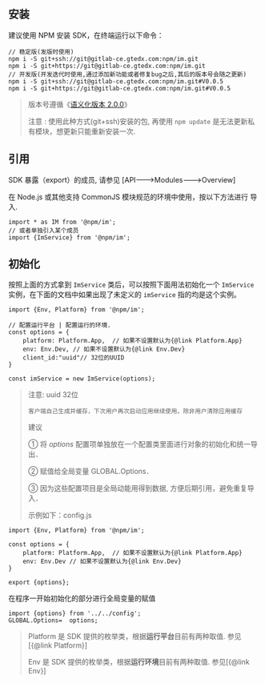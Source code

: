 ## 安装

建议使用 NPM 安装 SDK，在终端运行以下命令：

```
// 稳定版(发版时使用)
npm i -S git+ssh://git@gitlab-ce.gtedx.com:npm/im.git
npm i -S git+https://git@gitlab-ce.gtedx.com:npm/im.git
// 开发版(开发迭代时使用,通过添加新功能或者修复bug之后,其后的版本号会随之更新)
npm i -S git+ssh://git@gitlab-ce.gtedx.com:npm/im.git#V0.0.5
npm i -S git+https://git@gitlab-ce.gtedx.com:npm/im.git#V0.0.5
```

>  版本号遵循《[语义化版本 2.0.0](https://semver.org/lang/zh-CN/)》
>
> 注意 : 使用此种方式(git+ssh)安装的包, 再使用 `npm update` 是无法更新私有模块，想更新只能重新安装一次.

## 引用

SDK 暴露（export）的成员, 请参见 [API--->Modules--->Overview]

在 Node.js 或其他支持 CommonJS 模块规范的环境中使用，按以下方法进行 导入.

```
import * as IM from '@npm/im';
// 或者单独引入某个成员
import {ImService} from '@npm/im';
```

## 初始化

按照上面的方式拿到 `ImService` 类后，可以按照下面用法初始化一个 `ImService` 实例，在下面的文档中如果出现了未定义的 `imService` 指的均是这个实例。

```
import {Env, Platform} from '@npm/im';

// 配置运行平台 | 配置运行的环境.
const options = { 
    platform: Platform.App,  // 如果不设置默认为{@link Platform.App}
    env: Env.Dev, // 如果不设置默认为{@link Env.Dev}
    client_id:"uuid"// 32位的UUID
}

const imService = new ImService(options);
```

> 注意: uuid 32位
>
> ​	`客户端自己生成并缓存，下次用户再次启动应用继续使用，除非用户清除应用缓存`
>
> 建议
>
> ① 将 *options* 配置项单独放在一个配置类里面进行对象的初始化和统一导出．
>
> ② 赋值给全局变量  GLOBAL.Options．
>
> ③ 因为这些配置项目是全局动能用得到数据, 方便后期引用，避免重复导入．
>
> 示例如下：config.js

```
import {Env, Platform} from '@npm/im';

const options = { 
    platform: Platform.App,  // 如果不设置默认为{@link Platform.App}
    env: Env.Dev // 如果不设置默认为{@link Env.Dev}
}

export {options};
```

在程序一开始初始化的部分进行全局变量的赋值

    import {options} from '../../config';
    GLOBAL.Options=  options;

> Platform 是 SDK 提供的枚举类，根据**运行平台**目前有两种取值. 参见[{@link Platform}]
>
> Env 是 SDK 提供的枚举类，根据**运行环境**目前有两种取值. 参见[{@link Env}]

